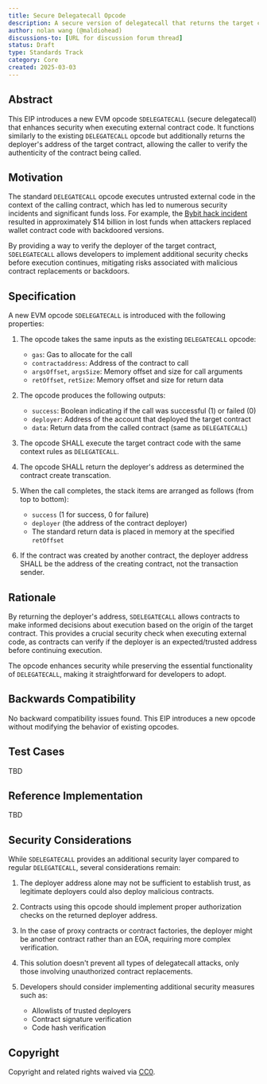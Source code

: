 ```yaml
---
title: Secure Delegatecall Opcode
description: A secure version of delegatecall that returns the target contract's deployer address
author: nolan wang (@maldiohead)
discussions-to: [URL for discussion forum thread]
status: Draft
type: Standards Track
category: Core
created: 2025-03-03
---
```


## Abstract

This EIP introduces a new EVM opcode `SDELEGATECALL` (secure delegatecall) that enhances security when executing external contract code. It functions similarly to the existing `DELEGATECALL` opcode but additionally returns the deployer's address of the target contract, allowing the caller to verify the authenticity of the contract being called.

## Motivation

The standard `DELEGATECALL` opcode executes untrusted external code in the context of the calling contract, which has led to numerous security incidents and significant funds loss. For example, the [Bybit hack incident](https://x.com/benbybit/status/1892963530422505586) resulted in approximately $14 billion in lost funds when attackers replaced wallet contract code with backdoored versions.

By providing a way to verify the deployer of the target contract, `SDELEGATECALL` allows developers to implement additional security checks before execution continues, mitigating risks associated with malicious contract replacements or backdoors.

## Specification



A new EVM opcode `SDELEGATECALL` is introduced with the following properties:

1. The opcode takes the same inputs as the existing `DELEGATECALL` opcode:
   - `gas`: Gas to allocate for the call
   - `contractaddress`: Address of the contract to call
   - `argsOffset`, `argsSize`: Memory offset and size for call arguments
   - `retOffset`, `retSize`: Memory offset and size for return data

2. The opcode produces the following outputs:
   - `success`: Boolean indicating if the call was successful (1) or failed (0)
   - `deployer`: Address of the account that deployed the target contract
   - `data`: Return data from the called contract (same as `DELEGATECALL`)

3. The opcode SHALL execute the target contract code with the same context rules as `DELEGATECALL`.

4. The opcode SHALL return the deployer's address as determined the contract create transcation.

5. When the call completes, the stack items are arranged as follows (from top to bottom):
   - `success` (1 for success, 0 for failure)
   - `deployer` (the address of the contract deployer)
   - The standard return data is placed in memory at the specified `retOffset`

6. If the contract was created by another contract, the deployer address SHALL be the address of the creating contract, not the transaction sender.


## Rationale

By returning the deployer's address, `SDELEGATECALL` allows contracts to make informed decisions about execution based on the origin of the target contract. This provides a crucial security check when executing external code, as contracts can verify if the deployer is an expected/trusted address before continuing execution.

The opcode enhances security while preserving the essential functionality of `DELEGATECALL`, making it straightforward for developers to adopt.

## Backwards Compatibility

No backward compatibility issues found. This EIP introduces a new opcode without modifying the behavior of existing opcodes.

## Test Cases

TBD

## Reference Implementation

TBD

## Security Considerations

While `SDELEGATECALL` provides an additional security layer compared to regular `DELEGATECALL`, several considerations remain:

1. The deployer address alone may not be sufficient to establish trust, as legitimate deployers could also deploy malicious contracts.

2. Contracts using this opcode should implement proper authorization checks on the returned deployer address.

3. In the case of proxy contracts or contract factories, the deployer might be another contract rather than an EOA, requiring more complex verification.

4. This solution doesn't prevent all types of delegatecall attacks, only those involving unauthorized contract replacements.

5. Developers should consider implementing additional security measures such as:
   - Allowlists of trusted deployers
   - Contract signature verification
   - Code hash verification

## Copyright

Copyright and related rights waived via [CC0](../LICENSE.md).